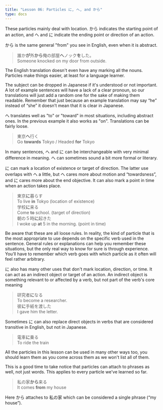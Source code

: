 ```yaml
---
title: "Lesson 06: Particles に, へ, and から"
type: docs
---
```


These particles mainly deal with location. から indicates the starting point of an action, and へ and に indicate the ending point or direction of an action.

から is the same general "from" you see in English, even when it is abstract.

> 誰か<b>が</b>外<b>から</b>俺の部屋<b>へ</b>ノック<b>を</b>した。<br>
> Someone knocked on my door from outside.


The English translation doesn't even have any marking all the nouns. Particles make things easier, at least for a language learner.

The subject can be dropped in Japanese if it's understood or not important. A lot of example sentences will have a lack of a clear pronoun, so our translations will just add a random one for the sake of making them readable. Remember that just because an example translation may say “he” instead of “she” it doesn’t mean that it is clear in Japanese.

へ translates well as "to" or "toward" in most situations, including abstract ones. In the previous example it also works as "on". Translations can be fairly loose.

> 東京<b>へ</b>行く<br>
> Go <b>towards</b> Tokyo / Headed <b>for</b> Tokyo


In many sentences, へ and に can be interchangeable with very minimal difference in meaning. へ can sometimes sound a bit more formal or literary.

に can mark a location of existence or target of direction. The latter use overlaps with へ a little, but へ cares more about motion and “towardsness”, and に cares more about the end objective. It can also mark a point in time when an action takes place.

> 東京<b>に</b>暮らす<br>
> To live <b>in</b> Tokyo (location of existence)<br>
> 学校<b>に</b>来る<br>
> Come <b>to</b> school. (target of direction)<br>
> 朝の５時<b>に</b>起きた<br>
> I woke up <b>at</b> 5 in the morning. (point in time)


Be aware that these are all loose rules. In reality, the kind of particle that is the most appropriate to use depends on the specific verb used in the sentence. General rules or explanations can help you remember these situations, but the only real way to know for sure is through experience. You’ll have to remember which verb goes with which particle as it often will feel rather arbitrary. 

に also has many other uses that don't mark location, direction, or time. It can act as an indirect object or target of an action. An indirect object is something relevant to or affected by a verb, but not part of the verb's core meaning

> 研究者<b>に</b>なる<br>
> To become a researcher.<br>
> 彼<b>に</b>手紙を渡した<br>
> I gave him the letter.


Sometimes に can also replace direct objects in verbs that are considered transitive in English, but not in Japanese.

> 電車<b>に</b>乗る<br>
> To ride the train


All the particles in this lesson can be used in many other ways too, you should learn them as you come across them as we won't list all of them.

This is a good time to take notice that particles can attach to phrases as well, not just words. This applies to every particle we've learned so far.

> 私の家<b>から</b>来る<br>
> It comes <b>from</b> my house


Here から attaches to 私の家 which can be considered a single phrase (“my house”).   
